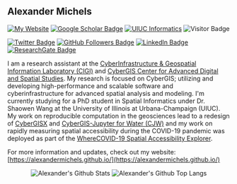 ## Alexander Michels


[![My Website](https://img.shields.io/badge/My-Website-blueviolet)](https://alexandermichels.github.io/)
[![Google Scholar Badge](https://img.shields.io/badge/Google-Scholar-lightgrey)](https://scholar.google.com/citations?user=EbmZrwYAAAAJ)
[![UIUC Informatics](https://img.shields.io/badge/UIUC-Informatics-orange)](https://informatics.ischool.illinois.edu/person/alexander-michels/)
![Visitor Badge](https://visitor-badge.laobi.icu/badge?page_id=alexandermichels.alexandermichels)

[![Twitter Badge](https://img.shields.io/twitter/follow/alexcmichels?style=social)](https://twitter.com/alexcmichels)
[![GitHub Followers Badge](https://img.shields.io/github/followers/alexandermichels?style=social)](https://github.com/alexandermichels?tab=followers)
[![LinkedIn Badge](https://img.shields.io/badge/My-LinkedIn-blue)](https://www.linkedin.com/in/alexmichels)
[![ResearchGate Badge](https://img.shields.io/badge/Research-Gate-brightgreen)](https://www.researchgate.net/profile/Alexander_Michels3/)
<!--- [![Donate Badge](https://img.shields.io/badge/Donate-Buy%20me%20a%20coffee-yellowgreen.svg)](https://www.buymeacoffee.com/alexandermichels) --->

I am a research assistant at the [CyberInfrastructure & Geospatial Information Laboratory (CIGI)](http://www.cigi.illinois.edu/) and [CyberGIS Center for Advanced Digital and Spatial Studies](http://cybergis.illinois.edu/). My research is focused on CyberGIS; utilizing and developing high-performance and scalable software and cyberinfrastructure for advanced spatial analysis and modeling. I'm currently studying for a PhD student in Spatial Informatics under Dr. Shaowen Wang at the University of Illinois at Urbana-Champaign (UIUC). My work on reproducible computation in the geosciences lead to a redesign of [CyberGISX](https://cybergisxhub.cigi.illinois.edu/) and  [CyberGIS-Jupyter for Water (CJW)](https://go.illinois.edu/cybergis-jupyter-water/) and my work on rapidly measuring spatial accessibility during the COVID-19 pandemic was deployed as part of the [WhereCOVID-19 Spatial Accessibility Explorer](https://wherecovid19.cigi.illinois.edu/spatialAccess.html).

For more information and updates, check out my website: [https://alexandermichels.github.io/](https://alexandermichels.github.io/)

<p align="center">
    <img src="https://github-readme-stats.vercel.app/api?username=alexandermichels&count_private=true&show_icons=true&theme=midnight-purple" alt="Alexander's Github Stats">
    <img src="https://github-readme-stats.vercel.app/api/top-langs/?username=alexandermichels&langs_count=8&layout=compact&hide=html" alt="Alexander's Github Top Langs">
</p>
